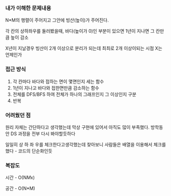 ### 내가 이해한 문제내용

N*M의 행렬이 주어지고 그안에 빙산(높이)가 주어진다. 

각 칸의 상하좌우를 둘러봤을때, 바다(높이가 0)인 부분이 있으면 1년이 지나면 그 칸만큼 높이 감소

X년이 지날경우 빙산이 2개 이상으로 분리가 되는데 최최로 2개 이상이되는 시점 X는 언제인가

### 접근 방식

1. 각 칸마다 바다와 접하는 면이 몇면인지 세는 함수 
2. 1년이 지나고 바다와 접한면만큼 감소하는 함수
3. 전체를 DFS/BFS 하여 전체가 하나의 그래프인지 그 이상인지 구분
4. 반복

### 어려웠던 점

원리 자체는 간단하다고 생각했는데 막상 구현에 있어서 아직도 많이 부족했다. 방학동안 DS 과정을 전부 다시 봐야할듯하다

일일히 상 하 좌 우를 체크한다고생각했는데 찾아보니 사람들은 배열을 이용해서 체크를 했다 - 코드의 단순화인듯



### 복잡도

시간 -  O(N*M*x)

공간 - O(N*M)